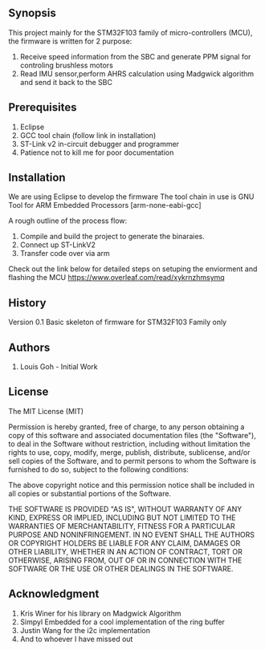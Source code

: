 ## Synopsis
This project mainly for the STM32F103 family of micro-controllers (MCU), the firmware is written for 2 purpose:
1. Receive speed information from the SBC and generate PPM signal for controling brushless motors
2. Read IMU sensor,perform AHRS calculation using Madgwick algorithm and send it back to the SBC

## Prerequisites
1. Eclipse 
2. GCC tool chain (follow link in installation)
3. ST-Link v2 in-circuit debugger and programmer
4. Patience not to kill me for poor documentation

## Installation
We are using Eclipse to develop the firmware
The tool chain in use is GNU Tool for ARM Embedded Processors [arm-none-eabi-gcc]

A rough outline of the process flow:
1. Compile and build the project to generate the binaraies.
2. Connect up ST-LinkV2
3. Transfer code over via arm

Check out the link below for detailed steps on setuping the enviorment and flashing the MCU
https://www.overleaf.com/read/xykrnzhmsymq

## History
Version 0.1 Basic skeleton of firmware for STM32F103 Family only

## Authors
1. Louis Goh - Initial Work

## License
The MIT License (MIT)

Permission is hereby granted, free of charge, to any person obtaining a copy of this software and associated documentation files (the "Software"), to deal in the Software without restriction, including without limitation the rights to use, copy, modify, merge, publish, distribute, sublicense, and/or sell copies of the Software, and to permit persons to whom the Software is furnished to do so, subject to the following conditions:

The above copyright notice and this permission notice shall be included in all copies or substantial portions of the Software.

THE SOFTWARE IS PROVIDED "AS IS", WITHOUT WARRANTY OF ANY KIND, EXPRESS OR IMPLIED, INCLUDING BUT NOT LIMITED TO THE WARRANTIES OF MERCHANTABILITY, FITNESS FOR A PARTICULAR PURPOSE AND NONINFRINGEMENT. IN NO EVENT SHALL THE AUTHORS OR COPYRIGHT HOLDERS BE LIABLE FOR ANY CLAIM, DAMAGES OR OTHER LIABILITY, WHETHER IN AN ACTION OF CONTRACT, TORT OR OTHERWISE, ARISING FROM, OUT OF OR IN CONNECTION WITH THE SOFTWARE OR THE USE OR OTHER DEALINGS IN THE SOFTWARE.

## Acknowledgment
1. Kris Winer for his library on Madgwick Algorithm
2. Simpyl Embedded for a cool implementation of the ring buffer
3. Justin Wang for the i2c implementation
4. And to whoever I have missed out
